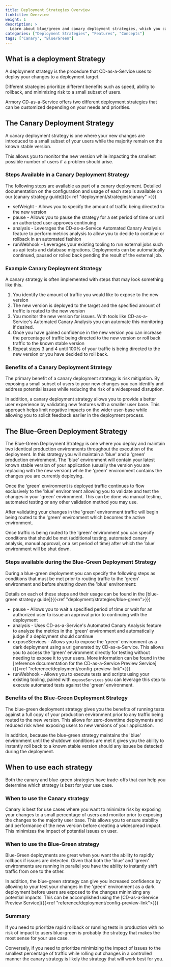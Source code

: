 ```yaml
---
title: Deployment Strategies Overview
linktitle: Overview
weight: 1
description: >
  Learn about blue/green and canary deployment strategies, which you can use when you deploy your apps to Kubernetes using Armory CD-as-a-Service. 
categories: ["Deployment Strategies", "Features", "Concepts"]
tags: ["Canary", "Blue/Green"]
---
```


## What is a deployment Strategy

A deployment strategy is the procedure that CD-as-a-Service uses to deploy your changes to a deployment target. 

Different strategies prioritize different benefits such as speed, ability to rollback, and minimizing risk to a small subset of users. 

Armory CD-as-a-Service offers two different deployment strategies that can be customized depending on your needs and priorities. 

## The Canary Deployment Strategy

A canary deployment strategy is one where your new changes are introduced to a small subset of your users while the 
majority remain on the known stable version.

This allows you to monitor the new version while impacting the smallest possible number of users if a problem should arise. 

### Steps Available in a Canary Deployment Strategy

The following steps are available as part of a canary deployment. Detailed documentation on the configuration and usage of each step is available on our [canary strategy guide]({{< ref "deployment/strategies/canary" >}})

- setWeight - Allows you to specify the amount of traffic being directed to the new version
- pause - Allows you to pause the strategy for a set period of time or until an authorized user approves continuing
- analysis - Leverages the CD-as-a-Service Automated Canary Analysis feature to perform metrics analysis to allow you to decide to continue or rollback in an automated fashion
- runWebhook - Leverages your existing tooling to run external jobs such as api tests and database migrations. Deployments can be automatically continued, paused or rolled back pending the result of the external job. 

### Example Canary Deployment Strategy
A canary strategy is often implemented with steps that may look something like this.

1. You identify the amount of traffic you would like to expose to the new version
2. The new version is deployed to the target and the specified amount of traffic is routed to the new version
3. You monitor the new version for issues. With tools like CD-as-a-Service's Automated Canary Analysis you can automate this monitoring if desired. 
4. Once you have gained confidence in the new version you can increase the percentage of traffic being directed to the new version or roll back traffic to the known stable version
5. Repeat steps 3 and 4 until 100% of your traffic is being directed to the new version or you have decided to roll back. 

### Benefits of a Canary Deployment Strategy
The primary benefit of a canary deployment strategy is risk mitigation. By exposing a small subset of users
to your new changes you can identify and address potential issues while reducing the risk of a widespread disruption. 

In addition, a canary deployment strategy allows you to provide a better user experience by validating new features with a 
smaller user base. This approach helps limit negative impacts on the wider user-base while allowing you to solicit feedback
earlier in the deployment process. 

## The Blue-Green Deployment Strategy
The Blue-Green Deployment Strategy is one where you deploy and maintain two identical production environments throughout 
the execution of the deployment. In this strategy you will maintain a 'blue' and a 'green' production environment. The 'blue'
environment will contain your latest known stable version of your application (usually the version you are replacing with
the new version) while the 'green' environment contains the changes you are currently deploying. 

Once the 'green' environment is deployed traffic continues to flow exclusively to the 'blue' environment allowing you to 
validate and test the changes in your 'green' environment. This can be done via manual testing, automated testing or any
other validation method you may use. 

After validating your changes in the 'green' environment traffic will begin being routed to the 'green' environment which
becomes the active environment. 

Once traffic is being routed to the 'green' environment you can specify conditions that should be met (additional testing,
automated canary analysis, manual approval, or a set period of time) after which the 'blue' environment will be shut down. 

### Steps available during the Blue-Green Deployment Strategy

During a blue-green deployment you can specify the following steps as conditions that must be met prior to routing traffic
to the 'green' environment and before shutting down the 'blue' environment: 

Details on each of these steps and their usage can be found in the [blue-green strategy guide]({{<ref "deployment/strategies/blue-green">}})

- pause - Allows you to wait a specified period of time or wait for an authorized user to issue an approval prior to continuing with the deployment
- analysis - Uses CD-as-a-Service's Automated Canary Analysis feature to analyze the metrics in the 'green' environment and automatically judge if a deployment should continue
- exposeServices - Allows you to expose the 'green' environment as a dark deployment using a url generated by CD-as-a-Service. This allows you to access the 'green' environment directly for testing without needing to expose it to your users. More information can be found in the [reference documentation for the CD-as-a-Service Preview Service]({{<ref "reference/deployment/config-preview-link">}})
- runWebhook - Allows you to execute tests and scripts using your existing tooling, paired with `exposeServices` you can leverage this step to execute automated tests against the 'green' environment.  

### Benefits of the Blue-Green Deployment Strategy
The blue-green deployment strategy gives you the benefits of running tests against a full copy of your production environment 
prior to any traffic being routed to the new version. This allows for zero-downtime deployments and reduced risk when exposing
users to new versions of your application. 

In addition, because the blue-green strategy maintains the 'blue' environment until the shutdown conditions are met it 
gives you the ability to instantly roll back to a known stable version should any issues be detected during the deployment. 

## When to use each strategy

Both the canary and blue-green strategies have trade-offs that can help you determine which strategy is best for your use case. 

### When to use the Canary strategy

Canary is best for use cases where you want to minimize risk by exposing your changes to a small percentage of users and 
monitor prior to exposing the changes to the majority user base. This allows you to ensure stability and performance of 
the new version before creating a widespread impact. This minimizes the impact of potential issues on user.

### When to use the Blue-Green strategy

Blue-Green deployments are great when you want the ability to rapidly rollback if issues are detected. Given that both 
the 'blue' and 'green' environments are running in parallel you have the ability to instantly shift traffic from one to
the other. 

In addition, the blue-green strategy can give you increased confidence by allowing to your test your changes in the 
'green' environment as a dark deployment before users are exposed to the changes minimizing any potential impacts. This 
can be accomplished using the [CD-as-a-Service Preview Service]({{<ref "reference/deployment/config-preview-link">}})

### Summary

If you need to prioritize rapid rollback or running tests in production with no risk of impact to users blue-green is 
probably the strategy that makes the most sense for your use case. 

Conversely, if you need to prioritize minimizing the impact of issues to the smallest percentage of traffic while rolling out
changes in a controlled manner the canary strategy is likely the strategy that will work best for you. 